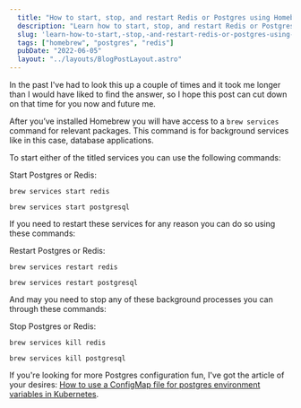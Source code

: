 ```yaml
---
  title: "How to start, stop, and restart Redis or Postgres using Homebrew"
  description: "Learn how to start, stop, and restart Redis or Postgres using Homebrew"
  slug: 'learn-how-to-start,-stop,-and-restart-redis-or-postgres-using-homebrew'
  tags: ["homebrew", "postgres", "redis"]
  pubDate: "2022-06-05"
  layout: "../layouts/BlogPostLayout.astro"
---
```


In the past I've had to look this up a couple of times and it took me longer than I would have liked to find the answer, so I hope this post can cut down on that time for you now and future me.

After you’ve installed Homebrew you will have access to a `brew services` command for relevant packages. This command is for background services like in this case, database applications. 

To start either of the titled services you can use the following commands:

Start Postgres or Redis:
```
brew services start redis

brew services start postgresql
```

If you need to restart these services for any reason you can do so using these commands:

Restart Postgres or Redis:
```
brew services restart redis

brew services restart postgresql
```

And may you need to stop any of these background processes you can through these commands:

Stop Postgres or Redis:
```
brew services kill redis

brew services kill postgresql
```

If you're looking for more Postgres configuration fun, I've got the article of your desires: [How to use a ConfigMap file for postgres environment variables in Kubernetes](https://tinytechtuts.com/2021-how-to-use-a-configmap-file-for-postgres-url-kubernetes/).

